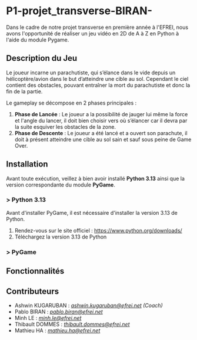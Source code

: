 # P1-projet_transverse-BIRAN-
Dans le cadre de notre projet transverse en première année à l'EFREI, nous avons l'opportunité de réaliser un jeu vidéo en 2D de A à Z en Python à l'aide du module Pygame. 

## Description du Jeu
Le joueur incarne un parachutiste, qui s’élance dans le vide depuis un hélicoptère/avion dans le but d’atteindre une cible au sol. Cependant le ciel contient des obstacles, pouvant entraîner la mort du parachutiste et donc la fin de la partie. 

Le gameplay se décompose en 2 phases principales : 
  1. **Phase de Lancée** : Le joueur a la possibilité de jauger lui même la force et l'angle du lancer, il doit bien choisir vers où s’élancer car il devra par la suite esquiver les obstacles de la zone.
  3. **Phase de Descente** : Le joueur a été lancé et a ouvert son parachute, il doit à présent atteindre une cible au sol sain et sauf sous peine de Game Over.

## Installation
Avant toute exécution, veillez à bien avoir installé **Python 3.13** ainsi que la version correspondante du module **PyGame**.
### > Python 3.13
Avant d'installer PyGame, il est nécessaire d'installer la version 3.13 de Python.

1. Rendez-vous sur le site officiel : https://www.python.org/downloads/
2. Téléchargez la version 3.13 de Python

### > PyGame

## Fonctionnalités

## Contributeurs
- Ashwin KUGARUBAN : *ashwin.kugaruban@efrei.net (Coach)*
- Pablo BIRAN : *pablo.biran@efrei.net*
- Minh LE : *minh.le@efrei.net*
- Thibault DOMMES : *thibault.dommes@efrei.net*
- Mathieu HA : *mathieu.ha@efrei.net*
